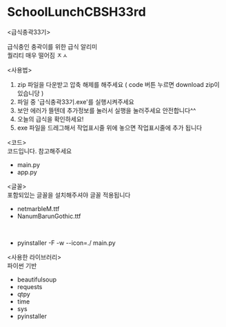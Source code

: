 # SchoolLunchCBSH33rd
<급식충곽33기>

급식충인 충곽이를 위한 급식 알리미<br>
퀄리티 매우 떨어짐 ㅈㅅ

<사용법>
1. zip 파일을 다운받고 압축 해제를 해주세요 ( code 버튼 누르면  download zip이 있습니당 )
2. 파일 중 '급식충곽33기.exe'를 실행시켜주세요 
3. 보안 에러가 뜰텐데 추가정보를 눌러서 실행을 눌러주세요 안전합니다^^
4. 오늘의 급식을 확인하세요!
5. exe 파일을 드레그해서 작업표시줄 위에 놓으면 작업표시줄에 추가 됩니다

<코드> <br>
코드입니다. 참고해주세요
- main.py
- app.py

<글꼴><br>
포함되있는 글꼴을 설치해주셔야 글꼴 적용됩니다
- netmarbleM.ttf
- NanumBarunGothic.ttf

<pyinstaller><br>
- pyinstaller -F -w --icon=./ main.py

<사용한 라이브러리><br>
파이썬 기반
- beautifulsoup
- requests
- qtpy
- time
- sys
- pyinstaller